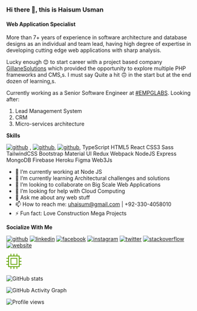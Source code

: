 ### Hi there 👋, this is Haisum Usman
#### Web Application Specialist
More than 7+ years of experience in software architecture and database designs as an individual and team lead, having high degree of expertise in developing cutting edge web applications with sharp analysis.

Lucky enough 😊 to start career with a project based company [GillaneSolutions]([url](https://www.gillanesolutions.com/)) which provided the opportunity to explore multiple PHP frameworks and CMS,s.  I must say Quite a hit 🙃 in the start but at the end dozen of learning,s. 
 
Currently working as a Senior Software Engineer at [#EMPGLABS]([url](https://www.empglabs.com/)). Looking after: 
1. Lead Management System 
2. CRM
3. Micro-services architecture


**Skills** 

[<img src='https://upload.wikimedia.org/wikipedia/commons/thumb/d/d9/Node.js_logo.svg/1200px-Node.js_logo.svg.png' alt='github' height='40'>](https://g.co/kgs/zVJ7zQ) , [<img src='https://upload.wikimedia.org/wikipedia/commons/6/6a/JavaScript-logo.png' alt='github' height='40'>](https://g.co/kgs/pEjdCE), [<img src='https://upload.wikimedia.org/wikipedia/commons/thumb/9/9a/Laravel.svg/1200px-Laravel.svg.png' alt='github' height='40'>](https://g.co/kgs/R4ET8j), TypeScript HTML5 React CSS3 Sass TailwindCSS Bootstrap Material UI Redux Webpack NodeJS Express MongoDB Firebase Heroku Figma Web3Js

- 🔭 I’m currently working at Node JS
- 🌱 I’m currently learning Architectural challenges and solutions 
- 👯 I’m looking to collaborate on Big Scale Web Applications 
- 🤔 I’m looking for help with Cloud Computing 
- 💬 Ask me about any web stuff 
- 📫 How to reach me: uhaisum@gmail.com | +92-330-4058010 
- ⚡ Fun fact: Love Construction Mega Projects 

**Socialize With Me**

[<img src='https://cdn.jsdelivr.net/npm/simple-icons@3.0.1/icons/github.svg' alt='github' height='40'>](https://github.com/https://github.com/Haisum-Zameen)  [<img src='https://cdn.jsdelivr.net/npm/simple-icons@3.0.1/icons/linkedin.svg' alt='linkedin' height='40'>](https://www.linkedin.com/in/https://www.linkedin.com/in/haisum-usman//)  [<img src='https://cdn.jsdelivr.net/npm/simple-icons@3.0.1/icons/facebook.svg' alt='facebook' height='40'>](https://www.facebook.com/https://www.facebook.com/Usman.Haisum/)  [<img src='https://cdn.jsdelivr.net/npm/simple-icons@3.0.1/icons/instagram.svg' alt='instagram' height='40'>](https://www.instagram.com/https://www.instagram.com/haisumusman//)  [<img src='https://cdn.jsdelivr.net/npm/simple-icons@3.0.1/icons/twitter.svg' alt='twitter' height='40'>](https://twitter.com/https://twitter.com/Haisum92)  [<img src='https://cdn.jsdelivr.net/npm/simple-icons@3.0.1/icons/stackoverflow.svg' alt='stackoverflow' height='40'>](https://stackoverflow.com/users/https://stackoverflow.com/users/4021959/haisum-usman)  [<img src='https://cdn.jsdelivr.net/npm/simple-icons@3.0.1/icons/icloud.svg' alt='website' height='40'>](https://www.empglabs.com/)  

<a href='https://docs.github.com/en/developers'><img src='https://raw.githubusercontent.com/acervenky/animated-github-badges/master/assets/devbadge.gif' width='40' height='40'></a> 

![GitHub stats](https://github-readme-stats.vercel.app/api?username=Haisum-Zameen&show_icons=true)  

![GitHub Activity Graph](https://activity-graph.herokuapp.com/graph?username=Haisum-Zameen)  

![Profile views](https://gpvc.arturio.dev/Haisum-Zameen)  
